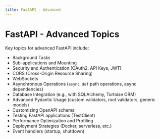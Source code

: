 ```yaml
---
title: FastAPI - Advanced
---
```


# FastAPI - Advanced Topics

Key topics for advanced FastAPI include:

- Background Tasks
- Sub-applications and Mounting
- Security and Authentication (OAuth2, API Keys, JWT)
- CORS (Cross-Origin Resource Sharing)
- WebSockets
- Asynchronous Operations (`async def` path operations, async dependencies)
- Database Integration (e.g., with SQLAlchemy, Tortoise ORM)
- Advanced Pydantic Usage (custom validators, root validators, generic models)
- Customizing OpenAPI schema
- Testing FastAPI applications (TestClient)
- Performance Optimization and Profiling
- Deployment Strategies (Docker, serverless, etc.)
- Event handlers (startup, shutdown)
